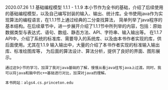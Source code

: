 2020.07.26
1.1 基础编程模型
    1.1.1 - 1.1.9
    本小节作为全书的基础，介绍了后续使用的基础编程模型，以及自己编写封装的输入、输出、统计库。全书使用java作为实现算法的编程语言，在1.1.1节上通过经典的二分查找算法，
    简单列举了java程序的基本结构。在后续章节中，进一步展开介绍了1.1.1节中所列举的内容，包括：原始数据类型与表达式、语句、数组、静态方法、API、字符串、输入输出等。
    在1.1.7 API中，介绍了系统的标准库、需要导入的系统库、以及由本书作者实现的库，供后面使用。尤其在1.1.9 输入输出中，大量的介绍了本书作者实现的标准输入输出库、标准绘图库等，
    为后面的算法设计、算法分析，提供了良好的界面、图形展示。

    通过这9小节的学习，加深了我对java基础的了解，慢慢从看java往写java上过渡。同时，我可以将java和脑中的c++基础进行对比，加深对java的理解。

    本书网站：algs4.cs.princeton.edu


